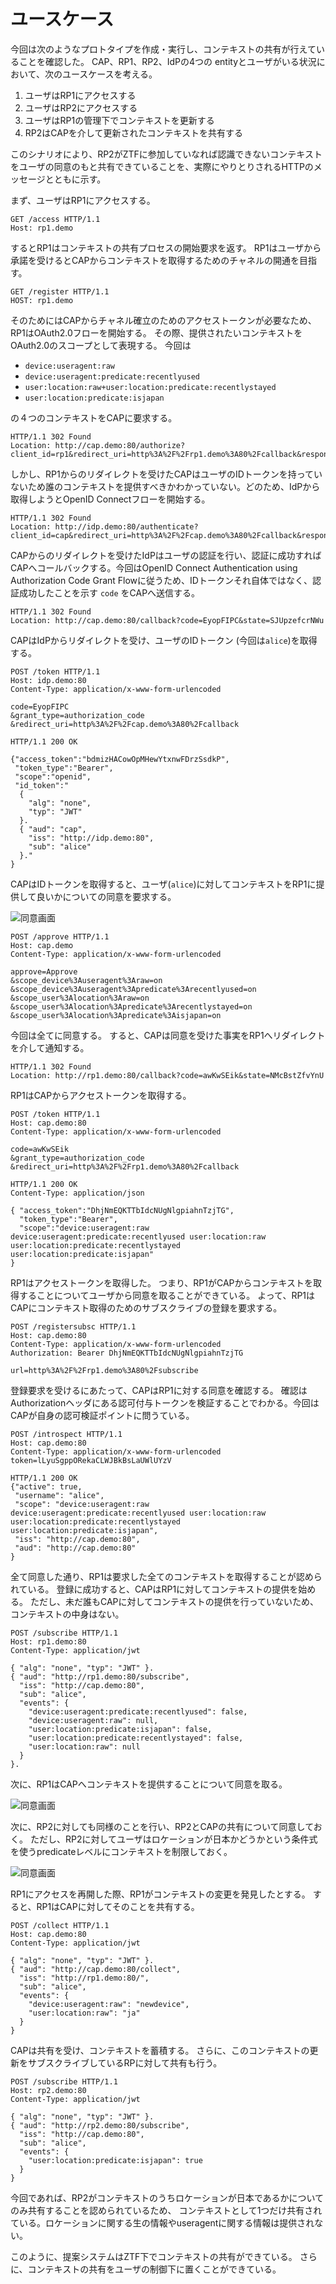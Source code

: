 # ユースケース
今回は次のようなプロトタイプを作成・実行し、コンテキストの共有が行えていることを確認した。
CAP、RP1、RP2、IdPの4つの entityとユーザがいる状況において、次のユースケースを考える。

1. ユーザはRP1にアクセスする
1. ユーザはRP2にアクセスする
1. ユーザはRP1の管理下でコンテキストを更新する
1. RP2はCAPを介して更新されたコンテキストを共有する

このシナリオにより、RP2がZTFに参加していなれば認識できないコンテキストをユーザの同意のもと共有できていることを、実際にやりとりされるHTTPのメッセージとともに示す。

まず、ユーザはRP1にアクセスする。
```HTTP
GET /access HTTP/1.1
Host: rp1.demo
```

するとRP1はコンテキストの共有プロセスの開始要求を返す。
RP1はユーザから承諾を受けるとCAPからコンテキストを取得するためのチャネルの開通を目指す。
```HTTP
GET /register HTTP/1.1
HOST: rp1.demo
```
そのためにはCAPからチャネル確立のためのアクセストークンが必要なため、RP1はOAuth2.0フローを開始する。
その際、提供されたいコンテキストをOAuth2.0のスコープとして表現する。
今回は
- `device:useragent:raw`
- `device:useragent:predicate:recentlyused`
- `user:location:raw+user:location:predicate:recentlystayed`
- `user:location:predicate:isjapan`

の４つのコンテキストをCAPに要求する。
```HTTP
HTTP/1.1 302 Found
Location: http://cap.demo:80/authorize?client_id=rp1&redirect_uri=http%3A%2F%2Frp1.demo%3A80%2Fcallback&response_type=code&scope=device%3Auseragent%3Araw+device%3Auseragent%3Apredicate%3Arecentlyused+user%3Alocation%3Araw+user%3Alocation%3Apredicate%3Arecentlystayed+user%3Alocation%3Apredicate%3Aisjapan&state=NMcBstZfvYnU
```

しかし、RP1からのリダイレクトを受けたCAPはユーザのIDトークンを持っていないため誰のコンテキストを提供すべきかわかっていない。どのため、IdPから取得しようとOpenID Connectフローを開始する。
```HTTP
HTTP/1.1 302 Found
Location: http://idp.demo:80/authenticate?client_id=cap&redirect_uri=http%3A%2F%2Fcap.demo%3A80%2Fcallback&response_type=code&scope=openid&state=SJUpzefcrNWu
```

CAPからのリダイレクトを受けたIdPはユーザの認証を行い、認証に成功すればCAPへコールバックする。今回はOpenID Connect Authentication using Authorization Code Grant Flowに従うため、IDトークンそれ自体ではなく、認証成功したことを示す `code` をCAPへ送信する。
```HTTP
HTTP/1.1 302 Found 
Location: http://cap.demo:80/callback?code=EyopFIPC&state=SJUpzefcrNWu
```

CAPはIdPからリダイレクトを受け、ユーザのIDトークン (今回は`alice`)を取得する。
```HTTP
POST /token HTTP/1.1
Host: idp.demo:80
Content-Type: application/x-www-form-urlencoded

code=EyopFIPC
&grant_type=authorization_code
&redirect_uri=http%3A%2F%2Fcap.demo%3A80%2Fcallback
```
```HTTP
HTTP/1.1 200 OK

{"access_token":"bdmizHACowOpMHewYtxnwFDrzSsdkP",
 "token_type":"Bearer",
 "scope":"openid",
 "id_token":"
  { 
    "alg": "none", 
    "typ": "JWT" 
  }.
  { "aud": "cap",
    "iss": "http://idp.demo:80",
    "sub": "alice"
  }."
}
```

CAPはIDトークンを取得すると、ユーザ(`alice`)に対してコンテキストをRP1に提供して良いかについての同意を要求する。

![同意画面](./images/demo-cap-consent.png)

```HTTP
POST /approve HTTP/1.1
Host: cap.demo
Content-Type: application/x-www-form-urlencoded

approve=Approve
&scope_device%3Auseragent%3Araw=on
&scope_device%3Auseragent%3Apredicate%3Arecentlyused=on
&scope_user%3Alocation%3Araw=on
&scope_user%3Alocation%3Apredicate%3Arecentlystayed=on
&scope_user%3Alocation%3Apredicate%3Aisjapan=on
```
今回は全てに同意する。
すると、CAPは同意を受けた事実をRP1へリダイレクトを介して通知する。
```HTTP
HTTP/1.1 302 Found
Location: http://rp1.demo:80/callback?code=awKwSEik&state=NMcBstZfvYnU
```

RP1はCAPからアクセストークンを取得する。
```HTTP
POST /token HTTP/1.1
Host: cap.demo:80
Content-Type: application/x-www-form-urlencoded

code=awKwSEik
&grant_type=authorization_code
&redirect_uri=http%3A%2F%2Frp1.demo%3A80%2Fcallback
```
```HTTP
HTTP/1.1 200 OK
Content-Type: application/json

{ "access_token":"DhjNmEQKTTbIdcNUgNlgpiahnTzjTG",
  "token_type":"Bearer",
  "scope":"device:useragent:raw device:useragent:predicate:recentlyused user:location:raw  user:location:predicate:recentlystayed user:location:predicate:isjapan"
}
```

RP1はアクセストークンを取得した。
つまり、RP1がCAPからコンテキストを取得することについてユーザから同意を取ることができている。
よって、RP1はCAPにコンテキスト取得のためのサブスクライブの登録を要求する。
```HTTP
POST /registersubsc HTTP/1.1
Host: cap.demo:80
Content-Type: application/x-www-form-urlencoded
Authorization: Bearer DhjNmEQKTTbIdcNUgNlgpiahnTzjTG

url=http%3A%2F%2Frp1.demo%3A80%2Fsubscribe
```

登録要求を受けるにあたって、CAPはRP1に対する同意を確認する。
確認はAuthorizationヘッダにある認可付与トークンを検証することでわかる。今回はCAPが自身の認可検証ポイントに問うている。
```HTTP
POST /introspect HTTP/1.1
Host: cap.demo:80 
Content-Type: application/x-www-form-urlencoded
token=lLyuSgppORekaCLWJBkBsLaUWlUYzV
```
```HTTP
HTTP/1.1 200 OK
{"active": true,
 "username": "alice",
 "scope": "device:useragent:raw device:useragent:predicate:recentlyused user:location:raw  user:location:predicate:recentlystayed  user:location:predicate:isjapan",
 "iss": "http://cap.demo:80",
 "aud": "http://cap.demo:80"
}
```

全て同意した通り、RP1は要求した全てのコンテキストを取得することが認められている。
登録に成功すると、CAPはRP1に対してコンテキストの提供を始める。
ただし、未だ誰もCAPに対してコンテキストの提供を行っていないため、コンテキストの中身はない。
```HTTP
POST /subscribe HTTP/1.1
Host: rp1.demo:80
Content-Type: application/jwt

{ "alg": "none", "typ": "JWT" }.
{ "aud": "http://rp1.demo:80/subscribe",
  "iss": "http://cap.demo:80",
  "sub": "alice",
  "events": {
    "device:useragent:predicate:recentlyused": false,
    "device:useragent:raw": null,
    "user:location:predicate:isjapan": false,
    "user:location:predicate:recentlystayed": false,
    "user:location:raw": null
  }
}.
```

次に、RP1はCAPへコンテキストを提供することについて同意を取る。

![同意画面](./images/demo-rp-consent.png)

次に、RP2に対しても同様のことを行い、RP2とCAPの共有について同意しておく。
ただし、RP2に対してユーザはロケーションが日本かどうかという条件式を使うpredicateレベルにコンテキストを制限しておく。

![同意画面](./images/demo-cap-rp2-consent.png)

RP1にアクセスを再開した際、RP1がコンテキストの変更を発見したとする。
すると、RP1はCAPに対してそのことを共有する。
```HTTP
POST /collect HTTP/1.1
Host: cap.demo:80
Content-Type: application/jwt

{ "alg": "none", "typ": "JWT" }.
{ "aud": "http://cap.demo:80/collect",
  "iss": "http://rp1.demo:80/",
  "sub": "alice",
  "events": {
    "device:useragent:raw": "newdevice",
    "user:location:raw": "ja"
  }
}
```

CAPは共有を受け、コンテキストを蓄積する。
さらに、このコンテキストの更新をサブスクライブしているRPに対して共有も行う。
```HTTP
POST /subscribe HTTP/1.1
Host: rp2.demo:80
Content-Type: application/jwt

{ "alg": "none", "typ": "JWT" }.
{ "aud": "http://rp2.demo:80/subscribe",
  "iss": "http://cap.demo:80",
  "sub": "alice",
  "events": {
    "user:location:predicate:isjapan": true
  }
}
```

今回であれば、RP2がコンテキストのうちロケーションが日本であるかについてのみ共有することを認められているため、
コンテキストとして1つだけ共有されている。ロケーションに関する生の情報やuseragentに関する情報は提供されない。

このように、提案システムはZTF下でコンテキストの共有ができている。
さらに、コンテキストの共有をユーザの制御下に置くことができている。
